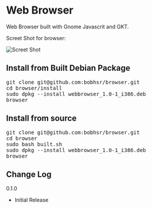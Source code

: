 Web Browser
==========

Web Browser built with Gnome Javascrit and GKT.


Screet Shot for browser:


![Screet Shot](https://raw.github.com/bobhsr/browser/master/data/imgs/browser.png)


Install from Built Debian Package
---------------------

<pre>
git clone git@github.com:bobhsr/browser.git
cd browser/install
sudo dpkg --install webbrowser_1.0-1_i386.deb
browser
</pre>


Install from source
---------------------

<pre>
git clone git@github.com:bobhsr/browser.git
cd browser
sudo bash built.sh
sudo dpkg --install webbrowser_1.0-1_i386.deb
browser
</pre>


## Change Log

0.1.0
+ Initial Release
